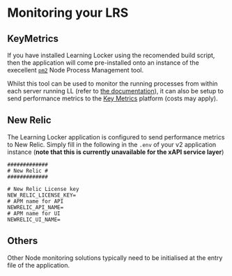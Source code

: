 ---
---

# Monitoring your LRS

## KeyMetrics

If you have installed Learning Locker using the recomended build script, then the application will come pre-installed onto an instance of the execellent [`pm2`](http://pm2.keymetrics.io/) Node Process Management tool.

Whilst this tool can be used to monitor the running processes from within each server running LL (refer to [the documentation](http://pm2.keymetrics.io/docs/usage/monitoring/)), it can also be setup to send performance metrics to the [Key Metrics](http://docs.keymetrics.io/) platform (costs may apply).

## New Relic

The Learning Locker application is configured to send performance metrics to New Relic. Simply fill in the following in the `.env` of your v2 application instance (**note that this is currently unavailable for the xAPI service layer**)

```
#############
# New Relic #
#############

# New Relic License key
NEW_RELIC_LICENSE_KEY=
# APM name for API
NEWRELIC_API_NAME=
# APM name for UI
NEWRELIC_UI_NAME=
```

## Others

Other Node monitoring solutions typically need to be initialised at the entry file of the application.
